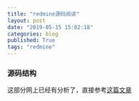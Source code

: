 ```yaml
---
title: "redmine源码阅读"
layout: post
date: "2019-05-15 15:02:18"
categories: blog
published: True
tags: "redmine"
---
```


### 源码结构

这部分网上已经有分析了，直接参考[这篇文章](https://blog.csdn.net/weixin_42463677/article/details/80704799)
